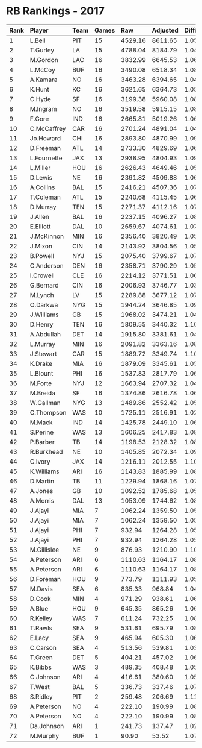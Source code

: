 # RB Rankings - 2017

| Rank | Player      | Team | Games | Raw     | Adjusted | Difficulty | Avg/Game | Typical | Consistency | Trend    |
| :----| :-----------| :----| :-----| :-------| :--------| :----------| :--------| :-------| :-----------| :--------|
| 1    | L.Bell      | PIT  | 15    | 4529.16 | 8611.65  | 1.052      | 574.11   | 573.65  | 6/4/5       | +42.1%   |
| 2    | T.Gurley    | LA   | 15    | 4788.04 | 8184.79  | 1.049      | 545.65   | 547.39  | 8/1/6       | +98.4%   |
| 3    | M.Gordon    | LAC  | 16    | 3832.99 | 6645.53  | 1.068      | 415.35   | 419.55  | 9/1/6       | +95.4%   |
| 4    | L.McCoy     | BUF  | 16    | 3490.08 | 6518.34  | 1.081      | 407.40   | 419.29  | 6/2/8       | +94.0%   |
| 5    | A.Kamara    | NO   | 16    | 3463.28 | 6394.65  | 1.049      | 399.67   | 391.10  | 7/1/8       | +99.4%   |
| 6    | K.Hunt      | KC   | 16    | 3621.65 | 6364.73  | 1.057      | 397.80   | 379.54  | 6/2/8       | +91.1%   |
| 7    | C.Hyde      | SF   | 16    | 3199.38 | 5960.08  | 1.083      | 372.50   | 378.70  | 6/1/9       | +63.0%   |
| 8    | M.Ingram    | NO   | 16    | 3519.58 | 5915.15  | 1.088      | 369.70   | 368.22  | 9/0/7       | +118.2%  |
| 9    | F.Gore      | IND  | 16    | 2665.81 | 5019.26  | 1.065      | 313.70   | 323.87  | 8/1/7       | +88.7%   |
| 10   | C.McCaffrey | CAR  | 16    | 2701.24 | 4891.04  | 1.047      | 305.69   | 304.57  | 9/2/5       | +53.3%   |
| 11   | Jo.Howard   | CHI  | 16    | 2893.80 | 4870.99  | 1.091      | 304.44   | 290.16  | 7/1/8       | +130.3%  |
| 12   | D.Freeman   | ATL  | 14    | 2733.30 | 4829.69  | 1.065      | 344.98   | 320.72  | 6/1/7       | +122.3%  |
| 13   | L.Fournette | JAX  | 13    | 2938.95 | 4804.93  | 1.098      | 369.61   | 383.63  | 7/0/6       | +70.6%   |
| 14   | L.Miller    | HOU  | 16    | 2626.43 | 4649.46  | 1.058      | 290.59   | 330.50  | 10/1/5      | +111.4%  |
| 15   | D.Lewis     | NE   | 16    | 2391.82 | 4509.88  | 1.065      | 281.87   | 284.06  | 10/1/5      | +149.4%  |
| 16   | A.Collins   | BAL  | 15    | 2416.21 | 4507.36  | 1.079      | 300.49   | 298.99  | 8/1/6       | +142.7%  |
| 17   | T.Coleman   | ATL  | 15    | 2240.68 | 4115.45  | 1.062      | 274.36   | 302.13  | 10/1/4      | +94.9%   |
| 18   | D.Murray    | TEN  | 15    | 2271.37 | 4112.16  | 1.079      | 274.14   | 284.27  | 8/1/6       | +101.5%  |
| 19   | J.Allen     | BAL  | 16    | 2237.15 | 4096.27  | 1.082      | 256.02   | 267.21  | 8/3/5       | +145.2%  |
| 20   | E.Elliott   | DAL  | 10    | 2659.67 | 4074.61  | 1.079      | 407.46   | 407.51  | 5/0/5       | +73.5%   |
| 21   | J.McKinnon  | MIN  | 16    | 2356.40 | 3820.49  | 1.051      | 238.78   | 228.48  | 10/0/6      | +231.5%  |
| 22   | J.Mixon     | CIN  | 14    | 2143.92 | 3804.56  | 1.054      | 271.75   | 235.05  | 4/2/8       | +86.9%   |
| 23   | B.Powell    | NYJ  | 15    | 2075.40 | 3799.67  | 1.076      | 253.31   | 237.37  | 7/1/7       | +134.8%  |
| 24   | C.Anderson  | DEN  | 16    | 2358.71 | 3790.29  | 1.058      | 236.89   | 248.84  | 9/1/6       | +171.3%  |
| 25   | I.Crowell   | CLE  | 16    | 2214.12 | 3771.51  | 1.067      | 235.72   | 252.06  | 10/1/5      | +145.4%  |
| 26   | G.Bernard   | CIN  | 16    | 2006.93 | 3746.77  | 1.032      | 234.17   | 214.44  | 7/0/9       | +255.5%  |
| 27   | M.Lynch     | LV   | 15    | 2289.88 | 3677.12  | 1.074      | 245.14   | 249.88  | 8/1/6       | +177.7%  |
| 28   | O.Darkwa    | NYG  | 15    | 1944.24 | 3646.85  | 1.092      | 243.12   | 234.98  | 8/2/5       | +132.8%  |
| 29   | J.Williams  | GB   | 15    | 1968.02 | 3474.21  | 1.045      | 231.61   | 175.69  | 7/1/7       | +885.0%  |
| 30   | D.Henry     | TEN  | 16    | 1809.55 | 3440.32  | 1.109      | 215.02   | 198.68  | 8/1/7       | +193.4%  |
| 31   | A.Abdullah  | DET  | 14    | 1915.80 | 3381.61  | 1.047      | 241.54   | 223.78  | 7/2/5       | +116.1%  |
| 32   | L.Murray    | MIN  | 16    | 2091.82 | 3363.16  | 1.088      | 210.20   | 220.88  | 7/1/8       | +175.3%  |
| 33   | J.Stewart   | CAR  | 15    | 1889.72 | 3349.74  | 1.103      | 223.32   | 206.69  | 7/3/5       | +158.5%  |
| 34   | K.Drake     | MIA  | 16    | 1879.09 | 3345.61  | 1.051      | 209.10   | 218.06  | 9/1/6       | +1163.1% |
| 35   | L.Blount    | PHI  | 16    | 1537.83 | 2817.79  | 1.066      | 176.11   | 170.12  | 7/2/7       | +129.1%  |
| 36   | M.Forte     | NYJ  | 12    | 1663.94 | 2707.32  | 1.047      | 225.61   | 219.02  | 5/1/6       | +135.7%  |
| 37   | M.Breida    | SF   | 16    | 1374.86 | 2616.78  | 1.065      | 163.55   | 168.94  | 10/0/6      | +166.4%  |
| 38   | W.Gallman   | NYG  | 13    | 1489.86 | 2552.42  | 1.050      | 196.34   | 179.69  | 6/0/7       | +189.3%  |
| 39   | C.Thompson  | WAS  | 10    | 1725.11 | 2516.91  | 1.026      | 251.69   | 246.05  | 4/1/5       | INACTIVE |
| 40   | M.Mack      | IND  | 14    | 1425.78 | 2449.10  | 1.060      | 174.94   | 178.32  | 8/1/5       | +138.0%  |
| 41   | S.Perine    | WAS  | 13    | 1606.25 | 2417.83  | 1.084      | 185.99   | 196.69  | 8/0/5       | +163.3%  |
| 42   | P.Barber    | TB   | 14    | 1198.53 | 2128.32  | 1.080      | 152.02   | 122.44  | 6/0/8       | +806.1%  |
| 43   | R.Burkhead  | NE   | 10    | 1405.85 | 2072.34  | 1.095      | 207.23   | 199.91  | 5/0/5       | +155.3%  |
| 44   | C.Ivory     | JAX  | 14    | 1216.11 | 2012.55  | 1.104      | 143.75   | 106.35  | 5/0/9       | +235.9%  |
| 45   | K.Williams  | ARI  | 16    | 1143.83 | 1885.99  | 1.080      | 117.87   | 113.35  | 9/1/6       | +587.3%  |
| 46   | D.Martin    | TB   | 11    | 1229.94 | 1868.16  | 1.074      | 169.83   | 154.78  | 4/0/7       | +256.9%  |
| 47   | A.Jones     | GB   | 10    | 1092.52 | 1785.68  | 1.055      | 178.57   | 160.41  | 6/0/4       | +357.2%  |
| 48   | A.Morris    | DAL  | 13    | 1053.09 | 1744.62  | 1.081      | 134.20   | 124.36  | 8/1/4       | +770.1%  |
| 49   | J.Ajayi     | MIA  | 7     | 1062.24 | 1359.50  | 1.057      | 194.21   | 191.35  | 6/2/6       | +88.0%   |
| 50   | J.Ajayi     | MIA  | 7     | 1062.24 | 1359.50  | 1.057      | 194.21   | 191.35  | 6/2/6       | +88.0%   |
| 51   | J.Ajayi     | PHI  | 7     | 932.94  | 1264.28  | 1.057      | 180.61   | 191.35  | 6/2/6       | +88.0%   |
| 52   | J.Ajayi     | PHI  | 7     | 932.94  | 1264.28  | 1.057      | 180.61   | 191.35  | 6/2/6       | +88.0%   |
| 53   | M.Gillislee | NE   | 9     | 876.93  | 1210.90  | 1.107      | 134.54   | 116.54  | 4/0/5       | +122.3%  |
| 54   | A.Peterson  | ARI  | 6     | 1110.63 | 1164.17  | 1.082      | 194.03   | 125.79  | 6/1/3       | INACTIVE |
| 55   | A.Peterson  | ARI  | 6     | 1110.63 | 1164.17  | 1.082      | 194.03   | 125.79  | 6/1/3       | INACTIVE |
| 56   | D.Foreman   | HOU  | 9     | 773.79  | 1111.93  | 1.052      | 123.55   | 111.41  | 6/0/3       | INACTIVE |
| 57   | M.Davis     | SEA  | 6     | 835.33  | 968.84   | 1.048      | 161.47   | 149.98  | 3/1/2       | +91.8%   |
| 58   | D.Cook      | MIN  | 4     | 971.29  | 938.61   | 1.068      | 234.65   | 282.97  | 3/0/1       | INACTIVE |
| 59   | A.Blue      | HOU  | 9     | 645.35  | 865.26   | 1.063      | 96.14    | 70.01   | 5/0/4       | +475.8%  |
| 60   | R.Kelley    | WAS  | 7     | 611.24  | 732.25   | 1.089      | 104.61   | 89.22   | 2/0/5       | INACTIVE |
| 61   | T.Rawls     | SEA  | 9     | 531.61  | 695.79   | 1.084      | 77.31    | 75.63   | 4/1/4       | +317.1%  |
| 62   | E.Lacy      | SEA  | 9     | 465.94  | 605.30   | 1.067      | 67.26    | 60.07   | 4/0/5       | INACTIVE |
| 63   | C.Carson    | SEA  | 4     | 513.56  | 539.81   | 1.036      | 134.95   | 140.60  | 2/0/2       | INACTIVE |
| 64   | T.Green     | DET  | 5     | 404.21  | 457.02   | 1.061      | 91.40    | 99.09   | 3/0/2       | N/A      |
| 65   | K.Bibbs     | WAS  | 3     | 489.35  | 408.48   | 1.057      | 136.16   | 136.16  | 1/1/1       | N/A      |
| 66   | C.Johnson   | ARI  | 4     | 416.61  | 380.60   | 1.056      | 95.15    | 103.30  | 2/1/1       | INACTIVE |
| 67   | T.West      | BAL  | 5     | 336.73  | 337.46   | 1.076      | 67.49    | 67.87   | 3/0/2       | INACTIVE |
| 68   | S.Ridley    | PIT  | 2     | 259.48  | 206.69   | 1.115      | 103.35   | 103.35  | 1/0/1       | N/A      |
| 69   | A.Peterson  | NO   | 4     | 222.10  | 190.99   | 1.082      | 47.75    | 125.79  | 6/1/3       | INACTIVE |
| 70   | A.Peterson  | NO   | 4     | 222.10  | 190.99   | 1.082      | 47.75    | 125.79  | 6/1/3       | INACTIVE |
| 71   | Da.Johnson  | ARI  | 1     | 241.73  | 137.47   | 1.023      | 137.47   | 137.47  | 0/1/0       | INACTIVE |
| 72   | M.Murphy    | BUF  | 1     | 90.90   | 53.52    | 1.075      | 53.52    | 53.52   | 0/1/0       | N/A      |

